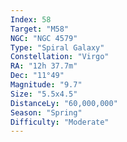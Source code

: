 ```yaml
---
Index: 58
Target: "M58"
NGC: "NGC 4579"
Type: "Spiral Galaxy"
Constellation: "Virgo"
RA: "12h 37.7m"
Dec: "11°49"
Magnitude: "9.7"
Size: "5.5x4.5"
DistanceLy: "60,000,000"
Season: "Spring"
Difficulty: "Moderate"
---
```

